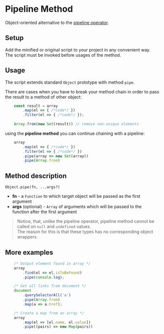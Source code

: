 # Pipeline Method
Object-oriented alternative to the [pipeline operator](https://developer.mozilla.org/en-US/docs/Web/JavaScript/Reference/Operators/Pipeline_operator).

## Setup
Add the minified or original script to your project in any convenient way.
The script must be invoked before usages of the method.

## Usage
The script extends standard `Object` prototype with method `pipe`.

There are cases when you have to break your method chain in order to pass the result to a method of other object:
```javascript
    const result = array
        .map(el => { /*code*/ })
        .filter(el => { /*code*/ });
    
    Array.from(new Set(result)) // remove non-unique elements
```

using the **pipeline method** you can continue chaining with a pipeline:
```javascript
    array
        .map(el => { /*code*/ })
        .filter(el => { /*code*/ })
        .pipe(array => new Set(array))
        .pipe(Array.from)
```

## Method description
`Object.pipe(fn, ...args?)`

- **fn** - a `Function` to which target object will be passed as the first argument 
- **args** (optional) - `Array` of arguments which will be passed to the function after the first argument

> Notice, that, unlike the pipeline operator, pipeline method cannot be called on `null` and `undefined` values. <br>
> The reason for this is that these types has no corresponding object wrappers.

## More examples
```javascript
    /* Output element found in array */
    array
        .find(el => el.isToBeFound)
        .pipe(console.log);

    /* Get all links from document */
    document
        .querySelectorAll('a')
        .pipe(Array.from)
        .map(a => a.href);

    /* Create a map from an array */
    array
        .map(el => [el.name, el.value])
        .pipe((pairs) => new Map(pairs))
```
